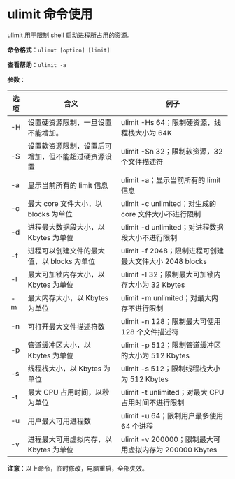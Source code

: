 # ulimit 命令使用

ulimit 用于限制 shell 启动进程所占用的资源。

**命令格式**：`ulimut [option] [limit]`

**查看帮助**：`ulimit -a`

**参数**：

| 选项 | 含义                                               | 例子                                                   |
| ---- | -------------------------------------------------- | ------------------------------------------------------ |
| -H   | 设置硬资源限制，一旦设置不能增加。                 | ulimit -Hs 64；限制硬资源，线程栈大小为 64K            |
| -S   | 设置软资源限制，设置后可增加，但不能超过硬资源设置 | ulimit -Sn 32；限制软资源，32 个文件描述符             |
| -a   | 显示当前所有的 limit 信息                          | ulimit -a；显示当前所有的 limit 信息                   |
| -c   | 最大 core 文件大小，以 blocks 为单位               | ulimit -c unlimited；对生成的 core 文件大小不进行限制  |
| -d   | 进程最大数据段大小，以 Kbytes 为单位               | ulimit -d unlimited；对进程数据段大小不进行限制        |
| -f   | 进程可以创建文件的最大值，以 blocks 为单位         | ulimit -f 2048；限制进程可创建最大文件大小 2048 blocks |
| -l   | 最大可加锁内存大小，以 Kbytes 为单位               | ulimit -l 32；限制最大可加锁内存大小为 32 Kbytes       |
| -m   | 最大内存大小，以 Kbytes 为单位                     | ulimit -m unlimited；对最大内存不进行限制              |
| -n   | 可打开最大文件描述符数                             | ulimit -n 128；限制最大可使用 128 个文件描述符         |
| -p   | 管道缓冲区大小，以 Kbytes 为单位                   | ulimit -p 512；限制管道缓冲区的大小为 512 Kbytes       |
| -s   | 线程栈大小，以 Kbytes 为单位                       | ulimit -s 512；限制线程栈大小为 512 Kbytes             |
| -t   | 最大 CPU 占用时间，以秒为单位                      | ulimit -t unlimited；对最大 CPU 占用时间不进行限制     |
| -u   | 用户最大可用进程数                                 | ulimit -u 64；限制用户最多使用 64 个进程               |
| -v   | 进程最大可用虚拟内存，以 Kbytes 为单位             | ulimit -v 200000；限制最大可用虚拟内存为 200000 Kbytes |

**注意**：以上命令，临时修改，电脑重启，全部失效。
